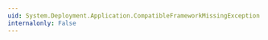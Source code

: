 ```yaml
---
uid: System.Deployment.Application.CompatibleFrameworkMissingException.CompatibleFrameworks
internalonly: False
---
```

